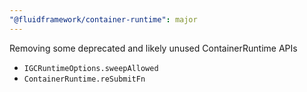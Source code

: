 ```yaml
---
"@fluidframework/container-runtime": major
---
```


Removing some deprecated and likely unused ContainerRuntime APIs

-   `IGCRuntimeOptions.sweepAllowed`
-   `ContainerRuntime.reSubmitFn`

